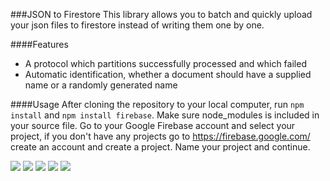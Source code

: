 ###JSON to Firestore
This library allows you to batch and quickly upload your json files to firestore instead of writing them one by one.

####Features
- A protocol which partitions successfully processed and which failed
- Automatic identification, whether a document should have a supplied name or a randomly generated name

####Usage
After cloning the repository to your local computer, run `npm install` and `npm install firebase`. Make sure node_modules is included in your source file.
Go to your Google Firebase account and select your project, if you don't have any projects go to https://firebase.google.com/ create an account and create a project. Name your project and continue.

![](![1](https://user-images.githubusercontent.com/75809015/184480426-8024b3b7-b3c1-49dd-92c2-b7c3a5f475cf.PNG))
![](![2](https://user-images.githubusercontent.com/75809015/184480430-8e0b6ea8-5819-41ca-a7be-594ec195517f.PNG))
![](![3](https://user-images.githubusercontent.com/75809015/184480436-f1f82825-dd11-40e2-8b0d-d4a023da4757.PNG))
![](![4](https://user-images.githubusercontent.com/75809015/184480438-8d68f16d-b050-4ba2-841c-7300108b461e.PNG))
![](![key](https://user-images.githubusercontent.com/75809015/184480442-282ea5be-3292-4516-9735-58b21a65a845.PNG))
